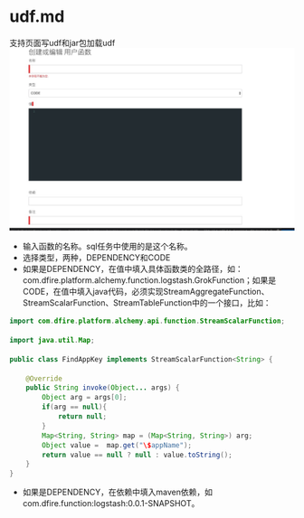 # udf.md

支持页面写udf和jar包加载udf
![](/docs/media/15615340764242/15615342185239.jpg)

* 输入函数的名称。sql任务中使用的是这个名称。
* 选择类型，两种，DEPENDENCY和CODE
* 如果是DEPENDENCY，在值中填入具体函数类的全路径，如：com.dfire.platform.alchemy.function.logstash.GrokFunction；如果是CODE，在值中填入java代码，必须实现StreamAggregateFunction、StreamScalarFunction、StreamTableFunction中的一个接口，比如：

```java
import com.dfire.platform.alchemy.api.function.StreamScalarFunction;

import java.util.Map;

public class FindAppKey implements StreamScalarFunction<String> {

    @Override
    public String invoke(Object... args) {
        Object arg = args[0];
        if(arg == null){
            return null;
        }
        Map<String, String> map = (Map<String, String>) arg;
        Object value =  map.get("\$appName");
        return value == null ? null : value.toString();
    }
}

```

* 如果是DEPENDENCY，在依赖中填入maven依赖，如com.dfire.function:logstash:0.0.1-SNAPSHOT。




